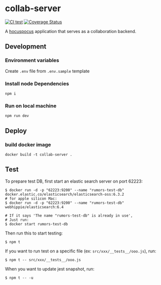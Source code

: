 # collab-server

[![CI test](https://github.com/cofacts/collab-server/actions/workflows/ci.yml/badge.svg)](https://github.com/cofacts/collab-server/actions/workflows/ci.yml) [![Coverage Status](https://coveralls.io/repos/github/cofacts/collab-server/badge.svg?branch=test)](https://coveralls.io/github/cofacts/collab-server?branch=test)

A [hocuspocus](https://github.com/ueberdosis/hocuspocus) application that serves as a collaboration backend.

## Development
### Environment variables
Create `.env` file from `.env.sample` template

### Install node Dependencies
```
npm i
```

### Run on local machine
```
npm run dev
```

## Deploy
### build docker image
```
docker build -t collab-server .
```

## Test

To prepare test DB, first start an elastic search server on port 62223:

```
$ docker run -d -p "62223:9200" --name "rumors-test-db" docker.elastic.co/elasticsearch/elasticsearch-oss:6.3.2
# for apple silicon Mac:
$ docker run -d -p "62223:9200" --name "rumors-test-db" webhippie/elasticsearch:6.4

# If it says 'The name "rumors-test-db" is already in use',
# Just run:
$ docker start rumors-test-db
```

Then run this to start testing:

```
$ npm t
```

If you want to run test on a specific file (ex: `src/xxx/__tests__/ooo.js`), run:

```
$ npm t -- src/xxx/__tests__/ooo.js
```


When you want to update jest snapshot, run:

```
$ npm t -- -u
```
